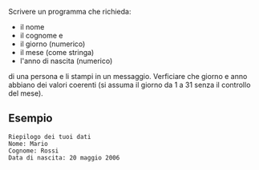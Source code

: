 Scrivere un programma che richieda:

- il nome 
- il cognome e
- il giorno (numerico)
- il mese (come stringa)
- l'anno di nascita (numerico) 

di una persona e li stampi in un messaggio. Verficiare che giorno e anno abbiano dei valori coerenti (si assuma il giorno da 1 a 31 senza il controllo del mese).

## Esempio

```plaintext
Riepilogo dei tuoi dati
Nome: Mario
Cognome: Rossi
Data di nascita: 20 maggio 2006
```